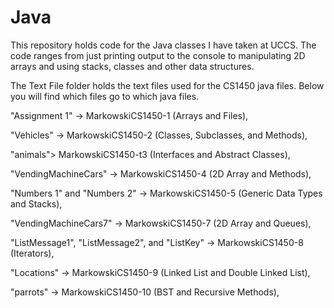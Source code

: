 # Java
This repository holds code for the Java classes I have taken at UCCS.
The code ranges from just printing output to the console to manipulating
2D arrays and using stacks, classes and other data structures.

The Text File folder holds the text files used for the CS1450 java files. 
Below you will find which files go to which java files.

"Assignment 1" -> MarkowskiCS1450-1 (Arrays and Files), 

"Vehicles" -> MarkowskiCS1450-2 (Classes, Subclasses, and Methods), 

"animals"> MarkowskiCS1450-t3 (Interfaces and Abstract Classes),

"VendingMachineCars" -> MarkowskiCS1450-4 (2D Array and Methods),

"Numbers 1" and "Numbers 2" -> MarkowskiCS1450-5 (Generic Data Types and Stacks), 

"VendingMachineCars7" -> MarkowskiCS1450-7 (2D Array and Queues), 

"ListMessage1", "ListMessage2", and "ListKey" -> MarkowskiCS1450-8 (Iterators), 

"Locations" -> MarkowskiCS1450-9 (Linked List and Double Linked List), 

"parrots" -> MarkowskiCS1450-10 (BST and Recursive Methods), 
